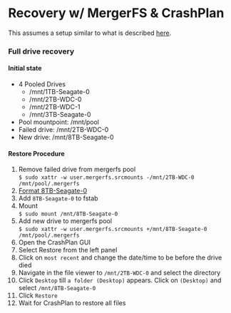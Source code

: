 # Recovery w/ MergerFS & CrashPlan

This assumes a setup similar to what is described [here](backup_(mergerfs,crashplan).md).

### Full drive recovery

#### Initial state

* 4 Pooled Drives
  * /mnt/1TB-Seagate-0
  * /mnt/2TB-WDC-0
  * /mnt/2TB-WDC-1
  * /mnt/3TB-Seagate-0
* Pool mountpoint: /mnt/pool
* Failed drive: /mnt/2TB-WDC-0
* New drive: /mnt/8TB-Seagate-0

#### Restore Procedure

1. Remove failed drive from mergerfs pool  
`$ sudo xattr -w user.mergerfs.srcmounts -/mnt/2TB-WDC-0 /mnt/pool/.mergerfs`
2. [Format 8TB-Seagate-0](backup_(mergerfs,crashplan).md#1-format-the-drives)
3. Add `8TB-Seagate-0` to fstab
4. Mount  
`$ sudo mount /mnt/8TB-Seagate-0`
5. Add new drive to mergerfs pool  
`$ sudo xattr -w user.mergerfs.srcmounts +/mnt/8TB-Seagate-0 /mnt/pool/.mergerfs`
6. Open the CrashPlan GUI
7. Select Restore from the left panel
8. Click on `most recent` and change the date/time to be before the drive died
8. Navigate in the file viewer to `/mnt/2TB-WDC-0` and select the directory
9. Click `Desktop` till `a folder (Desktop)` appears. Click on `(Desktop)` and select `/mnt/8TB-Seagate-0`
10. Click `Restore`
11. Wait for CrashPlan to restore all files
